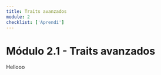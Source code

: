 ```yaml
---
title: Traits avanzados
module: 2
checklist: ['Aprendí']
---
```


# Módulo 2.1 - Traits avanzados

Hellooo

